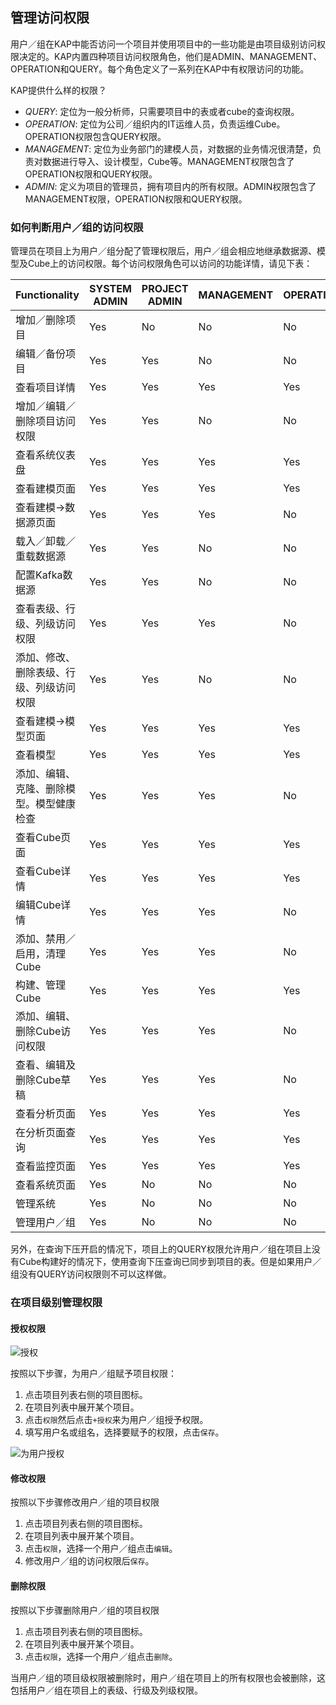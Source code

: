 ## 管理访问权限

用户／组在KAP中能否访问一个项目并使用项目中的一些功能是由项目级别访问权限决定的。KAP内置四种项目访问权限角色，他们是ADMIN、MANAGEMENT、OPERATION和QUERY。每个角色定义了一系列在KAP中有权限访问的功能。

KAP提供什么样的权限？

- *QUERY*: 定位为一般分析师，只需要项目中的表或者cube的查询权限。
- *OPERATION*: 定位为公司／组织内的IT运维人员，负责运维Cube。OPERATION权限包含QUERY权限。
- *MANAGEMENT*: 定位为业务部门的建模人员，对数据的业务情况很清楚，负责对数据进行导入、设计模型，Cube等。MANAGEMENT权限包含了OPERATION权限和QUERY权限。
- *ADMIN*: 定义为项目的管理员，拥有项目内的所有权限。ADMIN权限包含了MANAGEMENT权限，OPERATION权限和QUERY权限。


### 如何判断用户／组的访问权限

管理员在项目上为用户／组分配了管理权限后，用户／组会相应地继承数据源、模型及Cube上的访问权限。每个访问权限角色可以访问的功能详情，请见下表：

| Functionality        | SYSTEM ADMIN | PROJECT ADMIN | MANAGEMENT | OPERATION | QUERY |
| -------------------- | ------------ | ------------- | ---------- | --------- | ----- |
| 增加／删除项目              | Yes          | No            | No         | No        | No    |
| 编辑／备份项目              | Yes          | Yes           | No         | No        | No    |
| 查看项目详情               | Yes          | Yes           | Yes        | Yes       | Yes   |
| 增加／编辑／删除项目访问权限       | Yes          | Yes           | No         | No        | No    |
| 查看系统仪表盘              | Yes          | Yes           | Yes        | Yes       | Yes   |
| 查看建模页面               | Yes          | Yes           | Yes        | Yes       | Yes   |
| 查看建模->数据源页面          | Yes          | Yes           | Yes        | No        | No    |
| 载入／卸载／重载数据源          | Yes          | Yes           | No         | No        | No    |
| 配置Kafka数据源           | Yes          | Yes           | No         | No        | No    |
| 查看表级、行级、列级访问权限       | Yes          | Yes           | Yes        | No        | No    |
| 添加、修改、删除表级、行级、列级访问权限 | Yes          | Yes           | No         | No        | No    |
| 查看建模->模型页面           | Yes          | Yes           | Yes        | Yes       | Yes   |
| 查看模型                 | Yes          | Yes           | Yes        | Yes       | Yes   |
| 添加、编辑、克隆、删除模型。模型健康检查 | Yes          | Yes           | Yes        | No        | No    |
| 查看Cube页面             | Yes          | Yes           | Yes        | Yes       | Yes   |
| 查看Cube详情             | Yes          | Yes           | Yes        | Yes       | Yes   |
| 编辑Cube详情             | Yes          | Yes           | Yes        | No        | No    |
| 添加、禁用／启用，清理Cube      | Yes          | Yes           | Yes        | No        | No    |
| 构建、管理Cube            | Yes          | Yes           | Yes        | Yes       | No    |
| 添加、编辑、删除Cube访问权限     | Yes          | Yes           | Yes        | No        | No    |
| 查看、编辑及删除Cube草稿       | Yes          | Yes           | Yes        | No        | No    |
| 查看分析页面               | Yes          | Yes           | Yes        | Yes       | Yes   |
| 在分析页面查询              | Yes          | Yes           | Yes        | Yes       | Yes   |
| 查看监控页面               | Yes          | Yes           | Yes        | Yes       | Yes   |
| 查看系统页面               | Yes          | No            | No         | No        | No    |
| 管理系统                 | Yes          | No            | No         | No        | No    |
| 管理用户／组               | Yes          | No            | No         | No        | No    |

另外，在查询下压开启的情况下，项目上的QUERY权限允许用户／组在项目上没有Cube构建好的情况下，使用查询下压查询已同步到项目的表。但是如果用户／组没有QUERY访问权限则不可以这样做。

### 在项目级别管理权限

#### 授权权限

![授权](images/acl/1.png)

按照以下步骤，为用户／组赋予项目权限：

1. 点击项目列表右侧的项目图标。
2. 在项目列表中展开某个项目。
3. 点击`权限`然后点击`+授权`来为用户／组授予权限。
4. 填写用户名或组名，选择要赋予的权限，点击`保存`。

![为用户授权](images/acl/2.png)

#### 修改权限

按照以下步骤修改用户／组的项目权限

1. 点击项目列表右侧的项目图标。
2. 在项目列表中展开某个项目。
3. 点击`权限`，选择一个用户／组点击`编辑`。
4. 修改用户／组的访问权限后`保存`。

#### 删除权限

按照以下步骤删除用户／组的项目权限

1. 点击项目列表右侧的项目图标。
2. 在项目列表中展开某个项目。
3. 点击`权限`，选择一个用户／组点击`删除`。

当用户／组的项目级权限被删除时，用户／组在项目上的所有权限也会被删除，这包括用户／组在项目上的表级、行级及列级权限。

